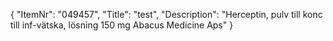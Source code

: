 {
  "ItemNr": "049457",
  "Title": "test",
  "Description": "Herceptin, pulv till konc till inf-vätska, lösning 150 mg Abacus Medicine Aps"
}